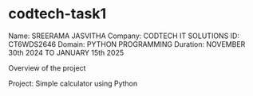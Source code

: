 # codtech-task1

Name: SREERAMA JASVITHA
Company: CODTECH IT SOLUTIONS
ID: CT6WDS2646
Domain: PYTHON PROGRAMMING
Duration: NOVEMBER 30th 2024 TO JANUARY 15th 2025

Overview of the project

Project: Simple calculator using Python

